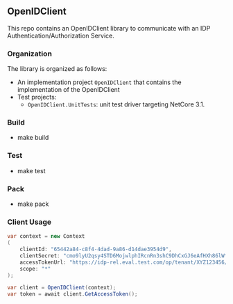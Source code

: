 ## OpenIDClient

This repo contains an OpenIDClient library to communicate with an IDP Authentication/Authorization Service.  
### Organization

The library is organized as follows:

* An implementation project `OpenIDClient` that contains the implementation of the OpenIDClient
* Test projects:
   * `OpenIDClient.UnitTests`: unit test driver targeting NetCore 3.1.

### Build
   * make build

### Test
   * make test

### Pack
   * make pack

### Client Usage 

```c#
var context = new Context
(
	clientId: "65442a84-c8f4-4dad-9a86-d14dae3954d9", 
	clientSecret: "cmo9lyU2qsy4STD6MojwlphIRcnRn3shC9DhCxGJ6eAfHXh86lWfr5pv6YZ8rsnG", 
	accessTokenUrl: "https://idp-rel.eval.test.com/op/tenant/XYZ123456/token",
	scope: "*"
);

var client = OpenIDClient(context);
var token = await client.GetAccessToken();
```
